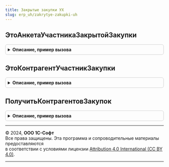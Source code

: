 ```yaml
---
title: Закрытые закупки УХ
slug: erp_uh/zakrytye-zakupki-uh
---
```



## ЭтоАнкетаУчастникаЗакрытойЗакупки
<details style="margin: 1em 0; padding: 0.5em; border: 1px solid #ccc; border-radius: 6px;">

<summary style="font-weight: bold; cursor: pointer;">Описание, пример вызова</summary>

```bsl


// Проверяет, что анкета поставщика - участвует в закрытой закупке.
//
// Параметры:
//  ЗакупочнаяПроцедура - СправочникСсылка.ЗакупочныеПроцедуры -
//		закупка для которой нужно проверить участие поставщика.
//	АнкетаПоставщика - СправоченикСсылка.АнкетыПоставщиков -
//		анкета поставщика, которого нужно проверить на участие.
//
// Возвращаемое значение:
//   - Булево - это анкета участника закрытой закупочной процедуры.
//
Функция ЭтоАнкетаУчастникаЗакрытойЗакупки(ЗакупочнаяПроцедура, Экспорт
```

Пример вызова
```bsl
Результат = ЗакрытыеЗакупкиУХ.ЭтоАнкетаУчастникаЗакрытойЗакупки(ЗакупочнаяПроцедура, );
```
</details>

## ЭтоКонтрагентУчастникЗакупки
<details style="margin: 1em 0; padding: 0.5em; border: 1px solid #ccc; border-radius: 6px;">

<summary style="font-weight: bold; cursor: pointer;">Описание, пример вызова</summary>

```bsl

// Проверяет, что контрагент участвует в закрытой закупке.
//
// Параметры:
//  ЗакупочнаяПроцедура - СправочникСсылка.ЗакупочныеПроцедуры -
//		закупка для которой нужно проверить участие поставщика.
//	Контрагент - СправоченикСсылка.Контрагенты -
//		контрагент, которого нужно проверить на участие.
//
// Возвращаемое значение:
//   - Булево - это контрагент участвуеи в закрытой закупочной процедуре.
//
Функция ЭтоКонтрагентУчастникЗакупки(ЗакупочнаяПроцедура, Экспорт
```

Пример вызова
```bsl
Результат = ЗакрытыеЗакупкиУХ.ЭтоКонтрагентУчастникЗакупки(ЗакупочнаяПроцедура, );
```
</details>

## ПолучитьКонтрагентовЗакупок
<details style="margin: 1em 0; padding: 0.5em; border: 1px solid #ccc; border-radius: 6px;">

<summary style="font-weight: bold; cursor: pointer;">Описание, пример вызова</summary>

```bsl

// Возвращает массив контрагентов допущенных к участию
// в закрытой закупочной процедуре.
//
Функция ПолучитьКонтрагентовЗакупок(ЗакупочнаяПроцедура) Экспорт
```

Пример вызова
```bsl
Результат = ЗакрытыеЗакупкиУХ.ПолучитьКонтрагентовЗакупок(ЗакупочнаяПроцедура) 
```
</details>

---

© 2024, **ООО 1С-Софт**  
Все права защищены. Эта программа и сопроводительные материалы предоставляются  
в соответствии с условиями лицензии [Attribution 4.0 International (CC BY 4.0)](https://creativecommons.org/licenses/by/4.0/legalcode).

---
